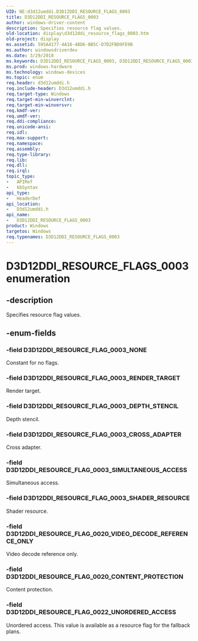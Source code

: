 ```yaml
---
UID: NE:d3d12umddi.D3D12DDI_RESOURCE_FLAGS_0003
title: D3D12DDI_RESOURCE_FLAGS_0003
author: windows-driver-content
description: Specifies resource flag values.
old-location: display\d3d12ddi_resource_flags_0003.htm
old-project: display
ms.assetid: 595A4177-4A18-48D6-8B5C-D7D2FBD9FE9B
ms.author: windowsdriverdev
ms.date: 3/29/2018
ms.keywords: D3D12DDI_RESOURCE_FLAGS_0003, D3D12DDI_RESOURCE_FLAGS_0003 enumeration [Display Devices], D3D12DDI_RESOURCE_FLAG_0003_CROSS_ADAPTER, D3D12DDI_RESOURCE_FLAG_0003_DEPTH_STENCIL, D3D12DDI_RESOURCE_FLAG_0003_NONE, D3D12DDI_RESOURCE_FLAG_0003_RENDER_TARGET, D3D12DDI_RESOURCE_FLAG_0003_SHADER_RESOURCE, D3D12DDI_RESOURCE_FLAG_0003_SIMULTANEOUS_ACCESS, D3D12DDI_RESOURCE_FLAG_0020_CONTENT_PROTECTION, D3D12DDI_RESOURCE_FLAG_0020_VIDEO_DECODE_REFERENCE_ONLY, D3D12DDI_RESOURCE_FLAG_0022_UNORDERED_ACCESS, d3d12umddi/D3D12DDI_RESOURCE_FLAGS_0003, d3d12umddi/D3D12DDI_RESOURCE_FLAG_0003_CROSS_ADAPTER, d3d12umddi/D3D12DDI_RESOURCE_FLAG_0003_DEPTH_STENCIL, d3d12umddi/D3D12DDI_RESOURCE_FLAG_0003_NONE, d3d12umddi/D3D12DDI_RESOURCE_FLAG_0003_RENDER_TARGET, d3d12umddi/D3D12DDI_RESOURCE_FLAG_0003_SHADER_RESOURCE, d3d12umddi/D3D12DDI_RESOURCE_FLAG_0003_SIMULTANEOUS_ACCESS, d3d12umddi/D3D12DDI_RESOURCE_FLAG_0020_CONTENT_PROTECTION, d3d12umddi/D3D12DDI_RESOURCE_FLAG_0020_VIDEO_DECODE_REFERENCE_ONLY, d3d12umddi/D3D12DDI_RESOURCE_FLAG_0022_UNORDERED_ACCESS, display.d3d12ddi_resource_flags_0003
ms.prod: windows-hardware
ms.technology: windows-devices
ms.topic: enum
req.header: d3d12umddi.h
req.include-header: D3d12umddi.h
req.target-type: Windows
req.target-min-winverclnt: 
req.target-min-winversvr: 
req.kmdf-ver: 
req.umdf-ver: 
req.ddi-compliance: 
req.unicode-ansi: 
req.idl: 
req.max-support: 
req.namespace: 
req.assembly: 
req.type-library: 
req.lib: 
req.dll: 
req.irql: 
topic_type:
-	APIRef
-	kbSyntax
api_type:
-	HeaderDef
api_location:
-	D3d12umddi.h
api_name:
-	D3D12DDI_RESOURCE_FLAGS_0003
product: Windows
targetos: Windows
req.typenames: D3D12DDI_RESOURCE_FLAGS_0003
---
```


# D3D12DDI_RESOURCE_FLAGS_0003 enumeration


## -description


Specifies resource flag values.


## -enum-fields




### -field D3D12DDI_RESOURCE_FLAG_0003_NONE

Constant for no flags.


### -field D3D12DDI_RESOURCE_FLAG_0003_RENDER_TARGET

Render target.


### -field D3D12DDI_RESOURCE_FLAG_0003_DEPTH_STENCIL

Depth stencil.


### -field D3D12DDI_RESOURCE_FLAG_0003_CROSS_ADAPTER

Cross adapter.


### -field D3D12DDI_RESOURCE_FLAG_0003_SIMULTANEOUS_ACCESS

Simultaneous access.


### -field D3D12DDI_RESOURCE_FLAG_0003_SHADER_RESOURCE

Shader resource.


### -field D3D12DDI_RESOURCE_FLAG_0020_VIDEO_DECODE_REFERENCE_ONLY

Video decode reference only.


### -field D3D12DDI_RESOURCE_FLAG_0020_CONTENT_PROTECTION

Content protection.


### -field D3D12DDI_RESOURCE_FLAG_0022_UNORDERED_ACCESS

Unordered access. This value is available as a resource flag for the fallback plans.

